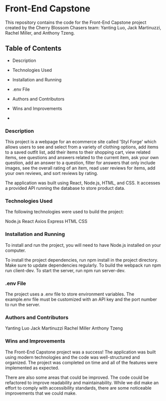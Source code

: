 # Front-End Capstone

This repository contains the code for the Front-End Capstone project created by the Cherry Blossom Chasers team: Yanting Luo, Jack Martinuzzi, Rachel Miller, and Anthony Tzeng.

## Table of Contents

* Description

* Technologies Used

* Installation and Running

* .env File

* Authors and Contributors

* Wins and Improvements
* 

### Description
This project is a webpage for an ecommerce site called 'Styl Forge' which allows users to see and select from a variety of clothing options, add items to a saved outfit list, add their items to their shopping cart, view related items, see questions and answers related to the current item, ask your own question, add an answer to a question, filter for answers that only include images, see the overall rating of an item, read user reviews for items, add your own reviews, and sort reviews by rating. 

The application was built using React, Node.js, HTML, and CSS. It accesses a provided API running the database to store product data.

### Technologies Used
The following technologies were used to build the project:

Node.js
React
Axios
Express
HTML
CSS

### Installation and Running
To install and run the project, you will need to have Node.js installed on your computer.

To install the project dependencies, run npm install in the project directory.
Make sure to update dependencies regularly.
To build the webpack run npm run client-dev. 
To start the server, run npm run server-dev.

### .env File
The project uses a .env file to store environment variables. The example.env file must be customized with an API key and the port number to run the server.

### Authors and Contributors
Yanting Luo
Jack Martinuzzi
Rachel Miller
Anthony Tzeng

### Wins and Improvements
The Front-End Capstone project was a success! The application was built using modern technologies and the code was well-structured and organized. The project was completed on time and all of the features were implemented as expected.

There are also some areas that could be improved. The code could be refactored to improve readability and maintainability. While we did make an effort to comply with accessibility standards, there are some noticeable improvements that we could make. 
